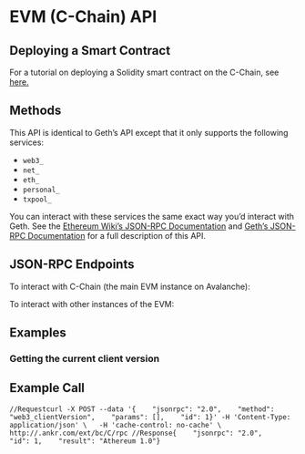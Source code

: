 # EVM (C-Chain) API

## Deploying a Smart Contract <a href="deploying-a-smart-contract" id="deploying-a-smart-contract"></a>

For a tutorial on deploying a Solidity smart contract on the C-Chain, see [here.](https://docs.avax.network/v1.0/en/tutorials/deploy-a-smart-contract/)​

## Methods <a href="methods" id="methods"></a>

This API is identical to Geth’s API except that it only supports the following services:

* `web3_`
* `net_`
* `eth_`
* `personal_`
* `txpool_`

You can interact with these services the same exact way you’d interact with Geth. See the [Ethereum Wiki’s JSON-RPC Documentation](https://eth.wiki/json-rpc/API) and [Geth’s JSON-RPC Documentation](https://geth.ethereum.org/docs/rpc/server) for a full description of this API.

## JSON-RPC Endpoints <a href="json-rpc-endpoints" id="json-rpc-endpoints"></a>

To interact with C-Chain (the main EVM instance on Avalanche):

To interact with other instances of the EVM:

## Examples <a href="examples" id="examples"></a>

### Getting the current client version <a href="getting-the-current-client-version" id="getting-the-current-client-version"></a>

## **Example Call** <a href="example-call" id="example-call"></a>

```
//Requestcurl -X POST --data '{    "jsonrpc": "2.0",    "method": "web3_clientVersion",    "params": [],    "id": 1}' -H 'Content-Type: application/json' \   -H 'cache-control: no-cache' \   http://.ankr.com/ext/bc/C/rpc //Response​{    "jsonrpc": "2.0",    "id": 1,    "result": "Athereum 1.0"}  
```
